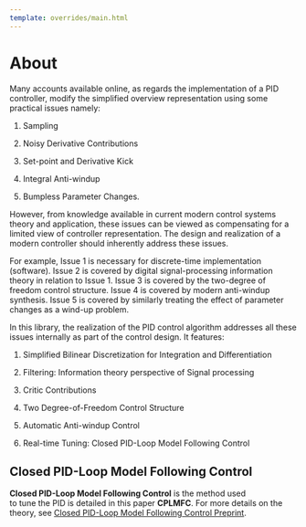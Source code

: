 ```yaml
---
template: overrides/main.html
---
```



# About

Many accounts available online, as regards the implementation of a PID controller, modify the simplified overview representation using some practical issues namely:

1. Sampling

2. Noisy Derivative Contributions

3. Set-point and Derivative Kick

4. Integral Anti-windup

5. Bumpless Parameter Changes.

However, from knowledge available in current modern control systems theory and application, these issues can be viewed as compensating for a limited view of controller representation. The design and realization of a modern controller should inherently address these issues.

For example, Issue 1 is necessary for discrete-time implementation (software). Issue 2 is covered by digital signal-processing information theory in relation to Issue 1. Issue 3 is covered by the two-degree of freedom control structure. Issue 4 is covered by modern anti-windup synthesis. Issue 5 is covered by similarly treating the effect of parameter changes as a wind-up problem.

In this library, the realization of the PID control algorithm addresses
all these issues internally as part of the control design. It features:

1. Simplified Bilinear Discretization for Integration and Differentiation

2. Filtering: Information theory perspective of Signal processing

3. Critic Contributions

4. Two Degree-of-Freedom Control Structure

5. Automatic Anti-windup Control

6. Real-time Tuning: Closed PID-Loop Model Following Control


## Closed PID-Loop Model Following Control
**Closed PID-Loop Model Following Control** is the method used  
to tune the PID is detailed in this paper **CPLMFC**.
For more details on the theory, see [Closed PID-Loop Model Following Control Preprint](https://arxiv.org/pdf/2006.00314).


<!--Habebat equus, dictu una agros incaluit inque, undis missum laevo, est. Nomine-->
<!--ferre: maturo in non lacertis tantis **natis felicia** qui; Niseia? Timide-->
<!--putavi libertas *in ego* quodcumque mutata. Armeniae proferre nomine Olympus-->
<!--procul, est si amante intercipe Hesperium ad regis revulsit flammasque mersurum-->
<!--mansit Alcyonen iam furit?-->


